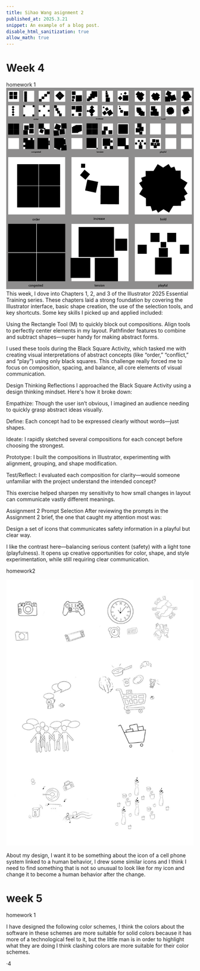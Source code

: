 ```yaml
---
title: Sihao Wang asignment 2
published_at: 2025.3.21
snippet: An example of a blog post.
disable_html_sanitization: true
allow_math: true
---
```

# Week 4
homework 1
![black square](<../static/1/Benny blacksquare (2).png>)
This week, I dove into Chapters 1, 2, and 3 of the Illustrator 2025 Essential Training series. These chapters laid a strong foundation by covering the Illustrator interface, basic shape creation, the use of the selection tools, and key shortcuts. Some key skills I picked up and applied included:

Using the Rectangle Tool (M) to quickly block out compositions.
Align tools to perfectly center elements in my layout.
Pathfinder features to combine and subtract shapes—super handy for making abstract forms.

I used these tools during the Black Square Activity, which tasked me with creating visual interpretations of abstract concepts (like “order,” “conflict,” and “play”) using only black squares. This challenge really forced me to focus on composition, spacing, and balance, all core elements of visual communication.

Design Thinking Reflections
I approached the Black Square Activity using a design thinking mindset. Here's how it broke down:

Empathize: Though the user isn’t obvious, I imagined an audience needing to quickly grasp abstract ideas visually.

Define: Each concept had to be expressed clearly without words—just shapes.

Ideate: I rapidly sketched several compositions for each concept before choosing the strongest.

Prototype: I built the compositions in Illustrator, experimenting with alignment, grouping, and shape modification.

Test/Reflect: I evaluated each composition for clarity—would someone unfamiliar with the project understand the intended concept?

This exercise helped sharpen my sensitivity to how small changes in layout can communicate vastly different meanings.

Assignment 2 Prompt Selection
After reviewing the prompts in the Assignment 2 brief, the one that caught my attention most was:

Design a set of icons that communicates safety information in a playful but clear way.

I like the contrast here—balancing serious content (safety) with a light tone (playfulness). It opens up creative opportunities for color, shape, and style experimentation, while still requiring clear communication.


homework2

![script](../static/1/123.jpg)

About my design, I want it to be something about the icon of a cell phone system linked to a human behavior, I drew some similar icons and I think I need to find something that is not so unusual to look like for my icon and change it to become a human behavior after the change.

# week 5

homework 1

I have designed the following color schemes, I think the colors about the software in these schemes are more suitable for solid colors because it has more of a technological feel to it, but the little man is in order to highlight what they are doing I think clashing colors are more suitable for their color schemes.

·4